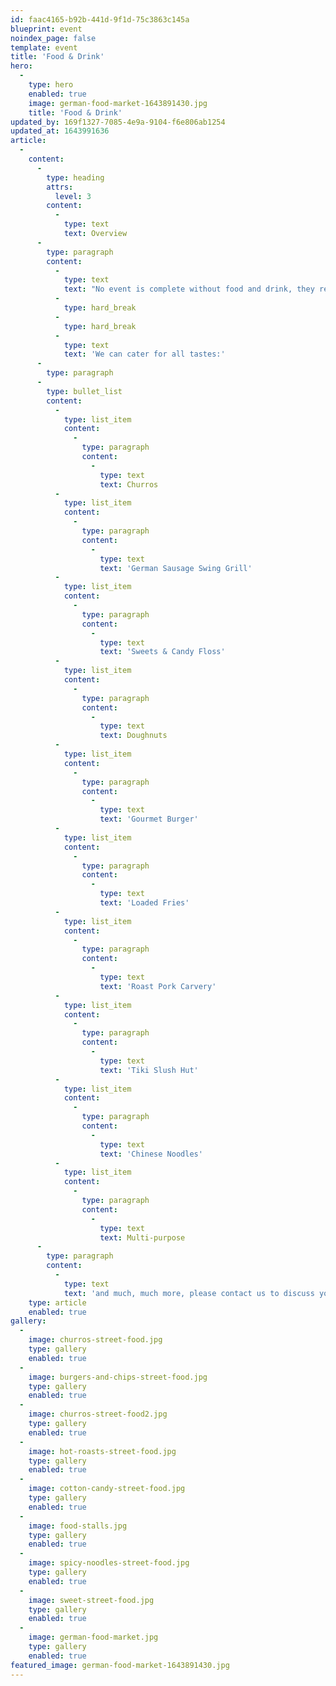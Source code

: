 ```yaml
---
id: faac4165-b92b-441d-9f1d-75c3863c145a
blueprint: event
noindex_page: false
template: event
title: 'Food & Drink'
hero:
  -
    type: hero
    enabled: true
    image: german-food-market-1643891430.jpg
    title: 'Food & Drink'
updated_by: 169f1327-7085-4e9a-9104-f6e806ab1254
updated_at: 1643991636
article:
  -
    content:
      -
        type: heading
        attrs:
          level: 3
        content:
          -
            type: text
            text: Overview
      -
        type: paragraph
        content:
          -
            type: text
            text: "No event is complete without food and drink, they really can make or break an experience. At EC Events, we can offer street food, continental and gourmet food vendors from across the globe. \_"
          -
            type: hard_break
          -
            type: hard_break
          -
            type: text
            text: 'We can cater for all tastes:'
      -
        type: paragraph
      -
        type: bullet_list
        content:
          -
            type: list_item
            content:
              -
                type: paragraph
                content:
                  -
                    type: text
                    text: Churros
          -
            type: list_item
            content:
              -
                type: paragraph
                content:
                  -
                    type: text
                    text: 'German Sausage Swing Grill'
          -
            type: list_item
            content:
              -
                type: paragraph
                content:
                  -
                    type: text
                    text: 'Sweets & Candy Floss'
          -
            type: list_item
            content:
              -
                type: paragraph
                content:
                  -
                    type: text
                    text: Doughnuts
          -
            type: list_item
            content:
              -
                type: paragraph
                content:
                  -
                    type: text
                    text: 'Gourmet Burger'
          -
            type: list_item
            content:
              -
                type: paragraph
                content:
                  -
                    type: text
                    text: 'Loaded Fries'
          -
            type: list_item
            content:
              -
                type: paragraph
                content:
                  -
                    type: text
                    text: 'Roast Pork Carvery'
          -
            type: list_item
            content:
              -
                type: paragraph
                content:
                  -
                    type: text
                    text: 'Tiki Slush Hut'
          -
            type: list_item
            content:
              -
                type: paragraph
                content:
                  -
                    type: text
                    text: 'Chinese Noodles'
          -
            type: list_item
            content:
              -
                type: paragraph
                content:
                  -
                    type: text
                    text: Multi-purpose
      -
        type: paragraph
        content:
          -
            type: text
            text: 'and much, much more, please contact us to discuss your requirements.'
    type: article
    enabled: true
gallery:
  -
    image: churros-street-food.jpg
    type: gallery
    enabled: true
  -
    image: burgers-and-chips-street-food.jpg
    type: gallery
    enabled: true
  -
    image: churros-street-food2.jpg
    type: gallery
    enabled: true
  -
    image: hot-roasts-street-food.jpg
    type: gallery
    enabled: true
  -
    image: cotton-candy-street-food.jpg
    type: gallery
    enabled: true
  -
    image: food-stalls.jpg
    type: gallery
    enabled: true
  -
    image: spicy-noodles-street-food.jpg
    type: gallery
    enabled: true
  -
    image: sweet-street-food.jpg
    type: gallery
    enabled: true
  -
    image: german-food-market.jpg
    type: gallery
    enabled: true
featured_image: german-food-market-1643891430.jpg
---
```


